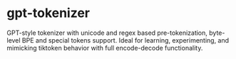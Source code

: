 # gpt-tokenizer
GPT-style tokenizer with unicode and regex based pre-tokenization, byte-level BPE and special tokens support. Ideal for learning, experimenting, and mimicking tiktoken behavior with full encode-decode functionality.
